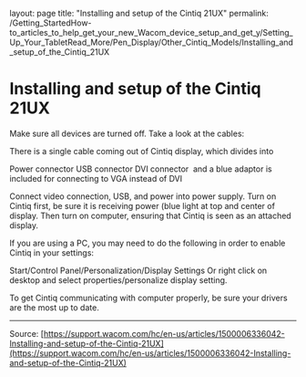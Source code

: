 layout: page
title: "Installing and setup of the Cintiq 21UX"
permalink: /Getting_StartedHow-to_articles_to_help_get_your_new_Wacom_device_setup_and_get_y/Setting_Up_Your_TabletRead_More/Pen_Display/Other_Cintiq_Models/Installing_and_setup_of_the_Cintiq_21UX

# Installing and setup of the Cintiq 21UX

Make sure all devices are turned off.
Take a look at the cables: 
  
There is a single cable coming out of Cintiq display, which divides into  
    
Power connector
USB connector
DVI connector 
and a blue adaptor is included for connecting to VGA instead of DVI
 
 
Connect video connection, USB, and power into power supply.
Turn on Cintiq first, be sure it is receiving power (blue light at top and center of display.
Then turn on computer, ensuring that Cintiq is seen as an attached display. 
  
If you are using a PC, you may need to do the following in order to enable Cintiq in your settings: 
    
Start/Control Panel/Personalization/Display Settings
Or right click on desktop and select properties/personalize display setting.
 
 
To get Cintiq communicating with computer properly, be sure your drivers are the most up to date.

---
Source: [https://support.wacom.com/hc/en-us/articles/1500006336042-Installing-and-setup-of-the-Cintiq-21UX](https://support.wacom.com/hc/en-us/articles/1500006336042-Installing-and-setup-of-the-Cintiq-21UX)
